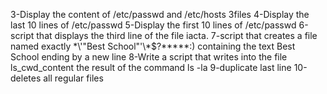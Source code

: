 3-Display the content of /etc/passwd and /etc/hosts
3files
4-Display the last 10 lines of /etc/passwd
5-Display the first 10 lines of /etc/passwd
6-script that displays the third line of the file iacta.
7-script that creates a file named exactly \*\\'"Best School"\'\\*$\?\*\*\*\*\*:) containing the text Best School ending by a new line
8-Write a script that writes into the file ls_cwd_content the result of the command ls -la
9-duplicate last line
10-deletes all regular files

